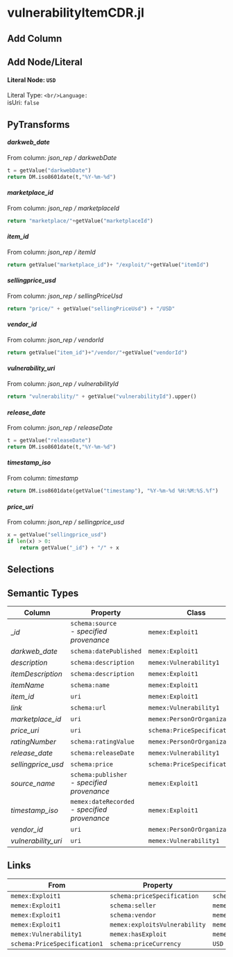 # vulnerabilityItemCDR.jl

## Add Column

## Add Node/Literal
#### Literal Node: `USD`
Literal Type: ``
<br/>Language: ``
<br/>isUri: `false`


## PyTransforms
#### _darkweb_date_
From column: _json_rep / darkwebDate_
``` python
t = getValue("darkwebDate")
return DM.iso8601date(t,"%Y-%m-%d")
```

#### _marketplace_id_
From column: _json_rep / marketplaceId_
``` python
return "marketplace/"+getValue("marketplaceId")
```

#### _item_id_
From column: _json_rep / itemId_
``` python
return getValue("marketplace_id")+ "/exploit/"+getValue("itemId")
```

#### _sellingprice_usd_
From column: _json_rep / sellingPriceUsd_
``` python
return "price/" + getValue("sellingPriceUsd") + "/USD"
```

#### _vendor_id_
From column: _json_rep / vendorId_
``` python
return getValue("item_id")+"/vendor/"+getValue("vendorId")
```

#### _vulnerability_uri_
From column: _json_rep / vulnerabilityId_
``` python
return "vulnerability/" + getValue("vulnerabilityId").upper()
```

#### _release_date_
From column: _json_rep / releaseDate_
``` python
t = getValue("releaseDate")
return DM.iso8601date(t,"%Y-%m-%d")
```

#### _timestamp_iso_
From column: _timestamp_
``` python
return DM.iso8601date(getValue("timestamp"), "%Y-%m-%d %H:%M:%S.%f")

```

#### _price_uri_
From column: _json_rep / sellingprice_usd_
``` python
x = getValue("sellingprice_usd")
if len(x) > 0:
    return getValue("_id") + "/" + x
```


## Selections

## Semantic Types
| Column | Property | Class |
|  ----- | -------- | ----- |
| __id_ | `schema:source`<BR> - _specified provenance_ | `memex:Exploit1`|
| _darkweb_date_ | `schema:datePublished` | `memex:Exploit1`|
| _description_ | `schema:description` | `memex:Vulnerability1`|
| _itemDescription_ | `schema:description` | `memex:Exploit1`|
| _itemName_ | `schema:name` | `memex:Exploit1`|
| _item_id_ | `uri` | `memex:Exploit1`|
| _link_ | `schema:url` | `memex:Vulnerability1`|
| _marketplace_id_ | `uri` | `memex:PersonOrOrganization2`|
| _price_uri_ | `uri` | `schema:PriceSpecification1`|
| _ratingNumber_ | `schema:ratingValue` | `memex:PersonOrOrganization1`|
| _release_date_ | `schema:releaseDate` | `memex:Vulnerability1`|
| _sellingprice_usd_ | `schema:price` | `schema:PriceSpecification1`|
| _source_name_ | `schema:publisher`<BR> - _specified provenance_ | `memex:Exploit1`|
| _timestamp_iso_ | `memex:dateRecorded`<BR> - _specified provenance_ | `memex:Exploit1`|
| _vendor_id_ | `uri` | `memex:PersonOrOrganization1`|
| _vulnerability_uri_ | `uri` | `memex:Vulnerability1`|


## Links
| From | Property | To |
|  --- | -------- | ---|
| `memex:Exploit1` | `schema:priceSpecification` | `schema:PriceSpecification1`|
| `memex:Exploit1` | `schema:seller` | `memex:PersonOrOrganization2`|
| `memex:Exploit1` | `schema:vendor` | `memex:PersonOrOrganization1`|
| `memex:Exploit1` | `memex:exploitsVulnerability` | `memex:Vulnerability1`|
| `memex:Vulnerability1` | `memex:hasExploit` | `memex:Exploit1`|
| `schema:PriceSpecification1` | `schema:priceCurrency` | `USD`|
